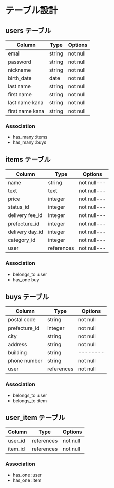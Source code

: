 # テーブル設計

## users テーブル

| Column          | Type   | Options     |
| --------        | ------ | ----------- |
| email           | string | not null    |
| password        | string | not null    |
| nickname        | string | not null    |
| birth_date      | date   | not null    |
| last name       | string | not null    |
| first name      | string | not null    |
| last name kana  | string | not null    |
| first name kana | string | not null    |

### Association

- has_many :items
- has_many :buys

## items テーブル

| Column          | Type       | Options     |
| ------          | ------     | ----------- |
| name            | string     | not null--- |
| text            | text       | not null--- |
| price           | integer    | not null--- |
| status_id       | integer    | not null--- |
| delivery fee_id | integer    | not null--- |
| prefecture_id   | integer    | not null--- |
| delivery day_id | integer    | not null--- |
| category_id     | integer    | not null--- |
| user            | references | not null--- |


### Association

- belongs_to :user
- has_one buy

## buys テーブル

| Column          | Type       | Options  |
| -------         | ---------- | -------- |
| postal code     | string     | not null |
| prefecture_id   | integer    | not null |
| city            | string     | not null |
| address         | string     | not null |
| building        | string     | -------- |
| phone number    | string     | not null |
| user            | references | not null |


### Association

- belongs_to :user
- belongs_to :item

## user_item テーブル

| Column  | Type       | Options     |
| ------  | ------     | ----------- |
| user_id | references | not null    |
| item_id | references | not null    |

### Association

- has_one :user
- has_one :item